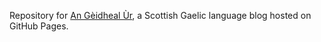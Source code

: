 Repository for [An Gèidheal Ùr](https://angeidhealur.scot/), a Scottish Gaelic language blog hosted on GitHub Pages.
